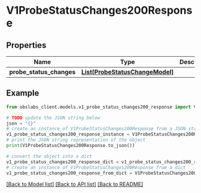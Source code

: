 # V1ProbeStatusChanges200Response


## Properties

Name | Type | Description | Notes
------------ | ------------- | ------------- | -------------
**probe_status_changes** | [**List[ProbeStatusChangeModel]**](ProbeStatusChangeModel.md) |  | 

## Example

```python
from obslabs_client.models.v1_probe_status_changes200_response import V1ProbeStatusChanges200Response

# TODO update the JSON string below
json = "{}"
# create an instance of V1ProbeStatusChanges200Response from a JSON string
v1_probe_status_changes200_response_instance = V1ProbeStatusChanges200Response.from_json(json)
# print the JSON string representation of the object
print(V1ProbeStatusChanges200Response.to_json())

# convert the object into a dict
v1_probe_status_changes200_response_dict = v1_probe_status_changes200_response_instance.to_dict()
# create an instance of V1ProbeStatusChanges200Response from a dict
v1_probe_status_changes200_response_from_dict = V1ProbeStatusChanges200Response.from_dict(v1_probe_status_changes200_response_dict)
```
[[Back to Model list]](../README.md#documentation-for-models) [[Back to API list]](../README.md#documentation-for-api-endpoints) [[Back to README]](../README.md)


